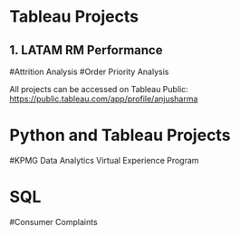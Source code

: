 # Tableau Projects
  ## 1. LATAM RM Performance
  #Attrition Analysis
  #Order Priority Analysis
  
  All projects can be accessed on Tableau Public:
  https://public.tableau.com/app/profile/anjusharma
  
# Python and Tableau Projects
  #KPMG Data Analytics Virtual Experience Program 
  
# SQL 
  #Consumer Complaints
